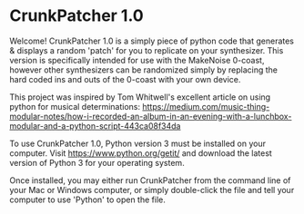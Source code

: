 # CrunkPatcher 1.0

Welcome! CrunkPatcher 1.0 is a simply piece of python code that generates & displays a random 'patch' for you to replicate on your synthesizer. This version is specifically intended for use with the MakeNoise 0-coast, however other synthesizers can be randomized simply by replacing the hard coded ins and outs of the 0-coast with your own device.

This project was inspired by Tom Whitwell's excellent article on using python for musical determinations: https://medium.com/music-thing-modular-notes/how-i-recorded-an-album-in-an-evening-with-a-lunchbox-modular-and-a-python-script-443ca08f34da

To use CrunkPatcher 1.0, Python version 3 must be installed on your computer. Visit https://www.python.org/getit/ and download the latest version of Python 3 for your operating system. 

Once installed, you may either run CrunkPatcher from the command line of your Mac or Windows computer, or simply double-click the file and tell your computer to use 'Python' to open the file. 
